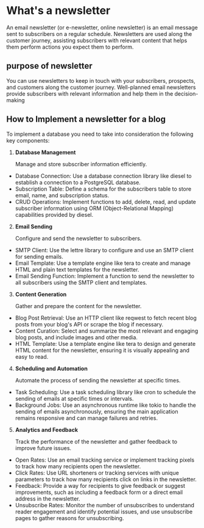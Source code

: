 # What's a newsletter 
An email newsletter (or e-newsletter, online newsletter) is an email message sent to subscribers on a regular schedule. Newsletters are used along the customer journey, assisting subscribers with relevant content that helps them perform actions you expect them to perform.
## purpose of newsletter
You can use newsletters to keep in touch with your subscribers, prospects, and customers along the customer journey. Well-planned email newsletters provide subscribers with relevant information and help them in the decision-making 
## How to Implement a newsletter for a blog

To implement a database you need to take into consideration the following key components:

1. **Database Management**

    Manage and store subscriber information efficiently.
- Database Connection: Use a database connection library like diesel to establish a connection to a PostgreSQL database.
- Subscription Table: Define a schema for the subscribers table to store email, name, and subscription status.
- CRUD Operations: Implement functions to add, delete, read, and update subscriber information using ORM (Object-Relational Mapping) capabilities provided by diesel.
2. **Email Sending**

    Configure and send the newsletter to subscribers.
- SMTP Client: Use the lettre library to configure and use an SMTP client for sending emails.
- Email Template: Use a template engine like tera to create and manage HTML and plain text templates for the newsletter.
- Email Sending Function: Implement a function to send the newsletter to all subscribers using the SMTP client and templates.
3. **Content Generation**

    Gather and prepare the content for the newsletter.
- Blog Post Retrieval: Use an HTTP client like reqwest to fetch recent blog posts from your blog's API or scrape the blog if necessary.
- Content Curation: Select and summarize the most relevant and engaging blog posts, and include images and other media.
- HTML Template: Use a template engine like tera to design and generate HTML content for the newsletter, ensuring it is visually appealing and easy to read.
4. **Scheduling and Automation**

    Automate the process of sending the newsletter at specific times.
- Task Scheduling: Use a task scheduling library like cron to schedule the sending of emails at specific times or intervals.
- Background Jobs: Use an asynchronous runtime like tokio to handle the sending of emails asynchronously, ensuring the main application remains responsive and can manage failures and retries.
5. **Analytics and Feedback**

    Track the performance of the newsletter and gather feedback to improve future issues.
- Open Rates: Use an email tracking service or implement tracking pixels to track how many recipients open the newsletter.
- Click Rates: Use URL shorteners or tracking services with unique parameters to track how many recipients click on links in the newsletter.
- Feedback: Provide a way for recipients to give feedback or suggest improvements, such as including a feedback form or a direct email address in the newsletter.
- Unsubscribe Rates: Monitor the number of unsubscribes to understand reader engagement and identify potential issues, and use unsubscribe pages to gather reasons for unsubscribing.